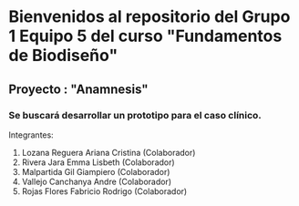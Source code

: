 # Bienvenidos al repositorio del Grupo 1 Equipo 5 del curso "Fundamentos de Biodiseño"
## Proyecto : "Anamnesis"
### Se buscará desarrollar un prototipo para el caso clínico.
Integrantes: 
1. Lozana Reguera Ariana Cristina (Colaborador)
2. Rivera Jara Emma Lisbeth (Colaborador)
3. Malpartida Gil Giampiero (Colaborador)
4. Vallejo Canchanya Andre (Colaborador)
5. Rojas Flores Fabricio Rodrigo (Colaborador)
